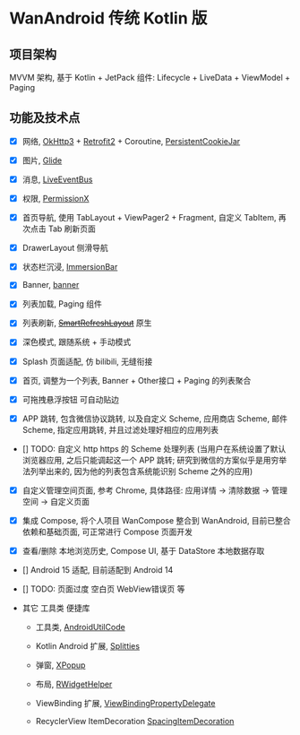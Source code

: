 # WanAndroid 传统 Kotlin 版

## 项目架构

MVVM 架构, 基于 Kotlin + JetPack 组件: Lifecycle + LiveData + ViewModel + Paging

## 功能及技术点

- [x] 网络, [OkHttp3](https://github.com/square/okhttp) + [Retrofit2](https://github.com/square/retrofit) + Coroutine, [PersistentCookieJar](https://github.com/franmontiel/PersistentCookieJar)

- [x] 图片, [Glide](https://github.com/bumptech/glide)

- [x] 消息, [LiveEventBus](https://github.com/JeremyLiao/LiveEventBus)

- [x] 权限, [PermissionX](https://github.com/guolindev/PermissionX)

- [x] 首页导航, 使用 TabLayout + ViewPager2 + Fragment, 自定义 TabItem, 再次点击 Tab 刷新页面

- [x] DrawerLayout 侧滑导航

- [x] 状态栏沉浸, [ImmersionBar](https://github.com/gyf-dev/ImmersionBar)

- [x] Banner, [banner](https://github.com/youth5201314/banner)

- [x] 列表加载, Paging 组件

- [x] 列表刷新, ~~[SmartRefreshLayout](https://github.com/scwang90/SmartRefreshLayout)~~ 原生

- [x] 深色模式, 跟随系统 + 手动模式

- [x] Splash 页面适配, 仿 bilibili, 无缝衔接

- [x] 首页, 调整为一个列表, Banner + Other接口 + Paging 的列表聚合

- [x] 可拖拽悬浮按钮 可自动贴边

- [x] APP 跳转, 包含微信协议跳转, 以及自定义 Scheme, 应用商店 Scheme, 邮件 Scheme, 指定应用跳转, 并且过滤处理好相应的应用列表

- [] TODO: 自定义 http https 的 Scheme 处理列表 (当用户在系统设置了默认浏览器应用, 之后只能调起这一个 APP 跳转; 研究到微信的方案似乎是用穷举法列举出来的, 因为他的列表包含系统能识别 Scheme 之外的应用)

- [x] 自定义管理空间页面, 参考 Chrome, 具体路径: 应用详情 -> 清除数据 -> 管理空间 -> 自定义页面

- [x] 集成 Compose, 将个人项目 WanCompose 整合到 WanAndroid, 目前已整合依赖和基础页面, 可正常进行 Compose 页面开发

- [x] 查看/删除 本地浏览历史, Compose UI, 基于 DataStore 本地数据存取

- [] Android 15 适配, 目前适配到 Android 14

- [] TODO: 页面过度 空白页 WebView错误页 等

- 其它 工具类 便捷库

  - 工具类, [AndroidUtilCode](https://github.com/Blankj/AndroidUtilCode)

  - Kotlin Android 扩展, [Splitties](https://github.com/LouisCAD/Splitties)

  - 弹窗, [XPopup](https://github.com/li-xiaojun/XPopup)

  - 布局, [RWidgetHelper](https://github.com/RuffianZhong/RWidgetHelper)

  - ViewBinding 扩展, [ViewBindingPropertyDelegate](https://github.com/androidbroadcast/ViewBindingPropertyDelegate)

  - RecyclerView ItemDecoration [SpacingItemDecoration](https://github.com/grzegorzojdana/SpacingItemDecoration)

